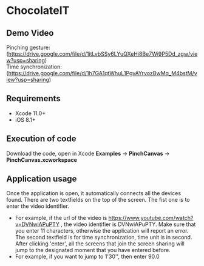 
# ChocolateIT


## Demo Video
Pinching gesture: (https://drive.google.com/file/d/1itLvbSSy6LYuQXeHi8Be7Wi9P5Dd_zgw/view?usp=sharing)<br />
Time synchronization: (https://drive.google.com/file/d/1h7GA1qtWhuL1PgvAYrvozBwMq_M4bstM/view?usp=sharing)

## Requirements

- Xcode 11.0+
- iOS 8.1+

## Execution of code
Download the code, open in Xcode **Examples** -> **PinchCanvas** -> **PinchCanvas.xcworkspace**

## Application usage
Once the application is open, it automatically connects all the devices found. There are two textfields on the top of the screen. The fist one is to enter the video identifier. 
- For example, if the url of the video is https://www.youtube.com/watch?v=DVNwiAPuPTY , the video identifier is DVNwiAPuPTY. Make sure that you enter 11 characters, otherwise the application will report an error. <br/>
The second textfield is for time synchronization, time unit is in second. After clicking 'enter', all the screens that join the screen sharing will jump to the designated moment that you have entered before.
- For example, if you want to jump to 1'30'', then enter 90.0 


